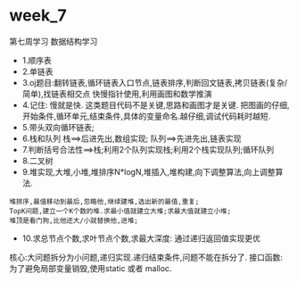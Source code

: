 # week_7
第七周学习
数据结构学习
- 1.顺序表 
- 2.单链表
- 3.oj题目:翻转链表,循环链表入口节点,链表排序,判断回文链表,拷贝链表(复杂/简单),找链表相交点
快慢指针使用,利用画图和数学推演
- 4.记住: 慢就是快. 这类题目代码不是关键,思路和画图才是关键.
把图画的仔细,开始条件,循环单元,结束条件,具体的变量命名.越仔细,调试代码耗时越短.
- 5.带头双向循环链表;
- 6.栈和队列 栈==>后进先出,数组实现; 队列==>先进先出,链表实现
- 7.判断括号合法性==>栈;利用2个队列实现栈;利用2个栈实现队列;循环队列
- 8.二叉树
- 9.堆实现,大堆,小堆,堆排序N*logN,堆插入,堆构建,向下调整算法,向上调整算法.
```
堆排序,最值移动到最后,忽略他,继续建堆,选出新的最值,重复;
TopK问题,建立一个K个数的堆.求最小值就建立大堆;求最大值就建立小堆;
堆顶是看门狗,比他还大/小就替换他,进堆;
```
- 10.求总节点个数,求叶节点个数,求最大深度: 通过递归返回值实现更优

核心:大问题拆分为小问题,递归实现.递归结束条件,问题不能在拆分了.
接口函数:为了避免局部变量销毁,使用static 或者 malloc.
